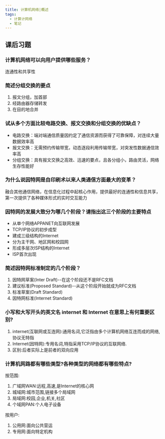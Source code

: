 ```yaml
---
title: 计算机网络|概述
tags:
  - 计算计网络
  - 笔记
---
```


##

## 课后习题

### 计算机网络可以向用户提供哪些服务？

连通性和共享性

### 简述分组交换的要点

1. 报文分组，加首部
2. 经路由器存储转发
3. 在目的地合并

### 试从多个方面比较电路交换、报文交换和分组交换的优缺点？

- 电路交换：端对端通信质量因约定了通信资源而获得了可靠保障，对连续大量数据效率高
- 报文交换：无需预约传输带宽，动态逐段利用传输带宽，对突发性数据通信效率高
- 分组交换：具有报文交换之高效、迅速的要点，且各分组小，路由灵活，网络生存性能好

### 为什么说因特网是自印刷术以来人类通信方面最大的变革？

融合其他通信网络，在信息化过程中起核心作用，提供最好的连通性和信息共享，第一次提供了各种媒体形式的实时交互能力

### 因特网的发展大致分为哪几个阶段？请指出这三个阶段的主要特点

- 从单个网络APPANET向互联网发展
- TCP/IP协议的初步成型
- 建成三级结构的Internet
- 分为主干网、地区网和校园网
- 形成多层次ISP结构的Internet
- ISP首次出现

### 简述因特网标准制定的几个阶段？

1. 因特网草案(Inter Draft)--在这个阶段还不是RFC文档
2. 建议标准(Proposed Standard)--从这个阶段开始就成为RFC文档
3. 标准草案(Draft Standard)
4. 因特网标准(Internet Standard)

### 小写和大写开头的英文名 internet 和 Internet 在意思上有何重要区别?

1. internet(互联网或互连网):通用名词,它泛指由多个计算机网络互连而成的网络, 协议无特指
2. Internet(因特网):专用名词,特指采用TCP/IP协议的互联网络.
3. 区别:后者实际上是前者的双向应用

### 计算机网路都有哪些类型?各种类型的网络都有哪些特点?

按范围:

1. 广域网WAN:远程,高速,是Internet的核心网
2. 城域网:城市范围,链接多个局域网
3. 局域网:校园,企业,机关,社区
4. 个域网PAN:个人电子设备

按用户:
1. 公用网:面向公共营运
2. 专用网:面向特定机构
